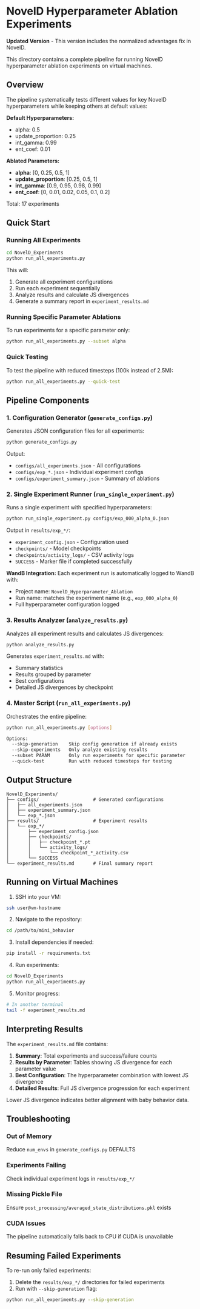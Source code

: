 # NovelD Hyperparameter Ablation Experiments

**Updated Version** - This version includes the normalized advantages fix in NovelD.

This directory contains a complete pipeline for running NovelD hyperparameter ablation experiments on virtual machines.

## Overview

The pipeline systematically tests different values for key NovelD hyperparameters while keeping others at default values:

**Default Hyperparameters:**
- alpha: 0.5
- update_proportion: 0.25
- int_gamma: 0.99
- ent_coef: 0.01

**Ablated Parameters:**
- **alpha**: [0, 0.25, 0.5, 1]
- **update_proportion**: [0.25, 0.5, 1]
- **int_gamma**: [0.9, 0.95, 0.98, 0.99]
- **ent_coef**: [0, 0.01, 0.02, 0.05, 0.1, 0.2]

Total: 17 experiments

## Quick Start

### Running All Experiments
```bash
cd NovelD_Experiments
python run_all_experiments.py
```

This will:
1. Generate all experiment configurations
2. Run each experiment sequentially
3. Analyze results and calculate JS divergences
4. Generate a summary report in `experiment_results.md`

### Running Specific Parameter Ablations
To run experiments for a specific parameter only:
```bash
python run_all_experiments.py --subset alpha
```

### Quick Testing
To test the pipeline with reduced timesteps (100k instead of 2.5M):
```bash
python run_all_experiments.py --quick-test
```

## Pipeline Components

### 1. Configuration Generator (`generate_configs.py`)
Generates JSON configuration files for all experiments:
```bash
python generate_configs.py
```

Output:
- `configs/all_experiments.json` - All configurations
- `configs/exp_*.json` - Individual experiment configs
- `configs/experiment_summary.json` - Summary of ablations

### 2. Single Experiment Runner (`run_single_experiment.py`)
Runs a single experiment with specified hyperparameters:
```bash
python run_single_experiment.py configs/exp_000_alpha_0.json
```

Output in `results/exp_*/`:
- `experiment_config.json` - Configuration used
- `checkpoints/` - Model checkpoints
- `checkpoints/activity_logs/` - CSV activity logs
- `SUCCESS` - Marker file if completed successfully

**WandB Integration:** Each experiment run is automatically logged to WandB with:
- Project name: `NovelD_Hyperparameter_Ablation`
- Run name: matches the experiment name (e.g., `exp_000_alpha_0`)
- Full hyperparameter configuration logged

### 3. Results Analyzer (`analyze_results.py`)
Analyzes all experiment results and calculates JS divergences:
```bash
python analyze_results.py
```

Generates `experiment_results.md` with:
- Summary statistics
- Results grouped by parameter
- Best configurations
- Detailed JS divergences by checkpoint

### 4. Master Script (`run_all_experiments.py`)
Orchestrates the entire pipeline:
```bash
python run_all_experiments.py [options]

Options:
  --skip-generation    Skip config generation if already exists
  --skip-experiments   Only analyze existing results
  --subset PARAM       Only run experiments for specific parameter
  --quick-test         Run with reduced timesteps for testing
```

## Output Structure

```
NovelD_Experiments/
├── configs/                    # Generated configurations
│   ├── all_experiments.json
│   ├── experiment_summary.json
│   └── exp_*.json
├── results/                    # Experiment results
│   └── exp_*/
│       ├── experiment_config.json
│       ├── checkpoints/
│       │   ├── checkpoint_*.pt
│       │   └── activity_logs/
│       │       └── checkpoint_*_activity.csv
│       └── SUCCESS
└── experiment_results.md       # Final summary report
```

## Running on Virtual Machines

1. SSH into your VM:
```bash
ssh user@vm-hostname
```

2. Navigate to the repository:
```bash
cd /path/to/mini_behavior
```

3. Install dependencies if needed:
```bash
pip install -r requirements.txt
```

4. Run experiments:
```bash
cd NovelD_Experiments
python run_all_experiments.py
```

5. Monitor progress:
```bash
# In another terminal
tail -f experiment_results.md
```

## Interpreting Results

The `experiment_results.md` file contains:

1. **Summary**: Total experiments and success/failure counts
2. **Results by Parameter**: Tables showing JS divergence for each parameter value
3. **Best Configuration**: The hyperparameter combination with lowest JS divergence
4. **Detailed Results**: Full JS divergence progression for each experiment

Lower JS divergence indicates better alignment with baby behavior data.

## Troubleshooting

### Out of Memory
Reduce `num_envs` in `generate_configs.py` DEFAULTS

### Experiments Failing
Check individual experiment logs in `results/exp_*/`

### Missing Pickle File
Ensure `post_processing/averaged_state_distributions.pkl` exists

### CUDA Issues
The pipeline automatically falls back to CPU if CUDA is unavailable

## Resuming Failed Experiments

To re-run only failed experiments:
1. Delete the `results/exp_*/` directories for failed experiments
2. Run with `--skip-generation` flag:
```bash
python run_all_experiments.py --skip-generation
```